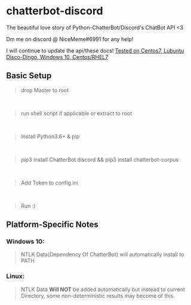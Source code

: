# chatterbot-discord
The beautiful love story of Python-ChatterBot/Discord's ChatBot API &lt;3

Dm me on discord @ NiceMeme#6991 for any help!

I will continue to update the api/these docs!
[Tested on Centos7, Lubuntu Disco-Dingo, Windows 10, Centos/RHEL7](https://)

## Basic Setup
> drop Master to root
<br>

> run shell script if applicable or extract to root
<br>

> Install Python3.6+ & pip
<br>

> pip3 install ChatterBot discord && pip3 install chatterbot-corpus
<br>

> Add Token to config.ini
<br>

> Run :)

## Platform-Specific Notes
### Windows 10:
> NTLK Data(Dependency Of ChatterBot) will automatically install to PATH


### Linux: 
> NTLK Data __Will NOT__ be added automatically but instead to current Directory,
some non-deterministic results may become of this.

